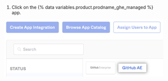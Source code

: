 1. Click on the {% data variables.product.prodname_ghe_managed %} app.

  ![Configurar la app](/assets/images/help/saml/okta-ae-configure-app.png)
